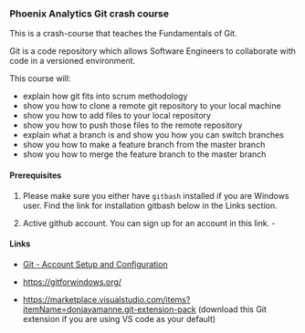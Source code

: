 ### Phoenix Analytics Git crash course

This is a crash-course that teaches the Fundamentals of Git.

Git is a code repository which allows Software Engineers to collaborate with  code in a versioned environment.

This course will: 

- explain how git fits into scrum methodology
- show you how to clone a remote git repository to your local machine
- show you how to add files to your local repository
- show you how to push those files to the remote repository
- explain what a branch is and show you how you can switch branches
- show you how to make a feature branch from the master branch
- show you how to merge the feature branch to the master branch

#### Prerequisites

1. Please make sure you either have `gitbash` installed if you are Windows user. Find  the link for installation gitbash below in the Links section.

2. Active github account. 
   You can sign up for an account in this link. - 

#### Links

- [Git - Account Setup and Configuration](https://git-scm.com/book/en/v2/GitHub-Account-Setup-and-Configuration)

- https://gitforwindows.org/

- https://marketplace.visualstudio.com/items?itemName=donjayamanne.git-extension-pack (download this Git extension if you are using VS code as your default)
